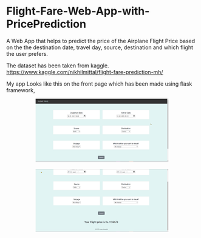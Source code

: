 # Flight-Fare-Web-App-with-PricePrediction


A Web App that helps to predict the price of the Airplane Flight Price based on the the destination date, travel day, source, destination and which flight the user prefers.

The dataset has been taken from kaggle.
https://www.kaggle.com/nikhilmittal/flight-fare-prediction-mh/

My app Looks like this on the front page which has been made using flask framework, 

<p align="center">
  <img src="https://github.com/anshulsingh8101/Flight-Fare-Web-App-with-PricePrediction/blob/main/GU6O9huC8a.png" width="350" title="hover text">
  <br></br>
  <img src="https://github.com/anshulsingh8101/Flight-Fare-Web-App-with-PricePrediction/blob/main/QVI6Ey6QYw.png" width="350" alt="accessibility text">
</p>


